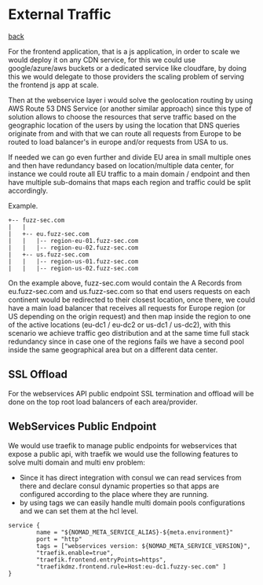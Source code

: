 # External Traffic
[back](../README.md)

For the frontend application, that is a js application, in order to scale we would deploy it on any CDN service, for this we could use google/azure/aws buckets or a dedicated service like cloudfare, by doing this we would delegate to those providers the scaling problem of serving the frontend js app at scale.

Then at the webservice layer i would solve the geolocation routing by using AWS Route 53 DNS Service (or another similar approach) since this type of solution allows to choose the resources that serve traffic based on the geographic location of the users by using the location that DNS queries originate from and with that we can route all requests from Europe to be routed to load balancer's in europe and/or requests from USA to us.

If needed we can go even further and divide EU area in small multiple ones and then have redundancy based on location/multiple data center, for instance we could route all EU traffic to a main domain / endpoint and then have multiple sub-domains that maps each region and traffic could be split accordingly.

Example.
````
+-- fuzz-sec.com
|   |
|   +-- eu.fuzz-sec.com
|   |	|-- region-eu-01.fuzz-sec.com
|   |   |-- region-eu-02.fuzz-sec.com
|   +-- us.fuzz-sec.com
|   |	|-- region-us-01.fuzz-sec.com
|   |   |-- region-us-02.fuzz-sec.com
````

On the example above, fuzz-sec.com would contain the A Records from eu.fuzz-sec.com and us.fuzz-sec.com so that end users requests on each continent would be redirected to their closest location, once there, we could have a main load balancer that receives all requests for Europe region (or US depending on the origin request) and then map inside the region to one of the active locations (eu-dc1 / eu-dc2 or us-dc1 / us-dc2), with this scenario we achieve traffic geo distribution and at the same time full stack redundancy since in case one of the regions fails we have a second pool inside the same geographical area but on a different data center.

## SSL Offload

For the webservices API public endpoint SSL termination and offload will be done on the top root load balancers of each area/provider.


## WebServices Public Endpoint

We would use traefik to manage public endpoints for webservices that expose a public api, with traefik we would use the following features to solve multi domain and multi env problem:


* Since it has direct integration with consul we can read services from there and declare  consul dynamic properties so that apps are configured according to the place where they are running.
* by using tags we can easily handle multi domain pools configurations and we can set them at the hcl level.

```
service {
        name = "${NOMAD_META_SERVICE_ALIAS}-${meta.environment}"
        port = "http"
        tags = ["webservices version: ${NOMAD_META_SERVICE_VERSION}",
        "traefik.enable=true",
        "traefik.frontend.entryPoints=https",
        "traefikdmz.frontend.rule=Host:eu-dc1.fuzzy-sec.com" ]
}   
```

